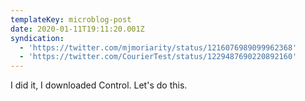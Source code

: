 ```yaml
---
templateKey: microblog-post
date: 2020-01-11T19:11:20.001Z
syndication:
  - 'https://twitter.com/mjmoriarity/status/1216076989099962368'
  - 'https://twitter.com/CourierTest/status/1229487690220892160'
---
```


I did it, I downloaded Control. Let's do this.

